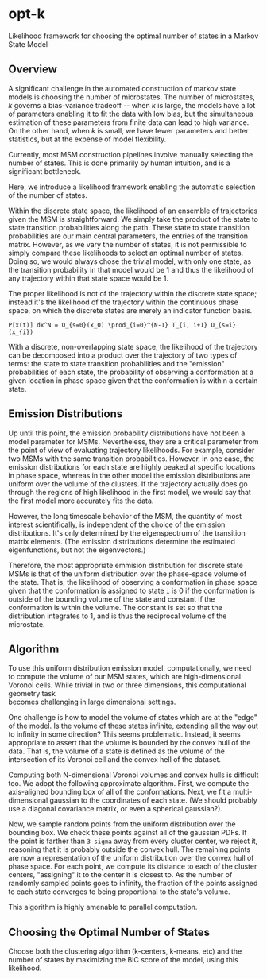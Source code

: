 opt-k
=====

Likelihood framework for choosing the optimal number of states in a Markov
State Model

Overview
--------
A significant challenge in the automated construction of markov state models
is choosing the number of microstates. The number of microstates, $k$ governs
a bias-variance tradeoff -- when $k$ is large, the models have a lot of
parameters enabling it to fit the data with low bias, but the simultaneous
estimation of these parameters from finite data can lead to high variance.
On the other hand, when $k$ is small, we have fewer parameters and better
statistics, but at the expense of model flexibility.

Currently, most MSM construction pipelines involve manually selecting the
number of states. This is done primarily by human intuition, and is a
significant bottleneck.

Here, we introduce a likelihood framework enabling the automatic selection of
the number of states.

Within the discrete state space, the likelihood of an ensemble of trajectories
given the MSM is straightforward. We simply take the product of the state to 
state transition probabilities along the path. These state to state transition
probabilities are our main central parameters, the entries of the transition
matrix. However, as we vary the number of states, it is not permissible to
simply compare these likelihoods to select an optimal number of states. Doing
so, we would always chose the trivial model, with only one state, as the
transition probability in that model would be 1 and thus the likelihood of
any trajectory within that state space would be 1.

The proper likelihood is not of the trajectory within the discrete state
space; instead it's the likelihood of the trajectory within the continuous
phase space, on which the discrete states are merely an indicator function
basis.

`P[x(t)] dx^N = O_{s=0}(x_0) \prod_{i=0}^{N-1} T_{i, i+1} O_{s=i}(x_{i})`

With a discrete, non-overlapping state space, the likelihood of the trajectory
can be decomposed into a product over the trajectory of two types of terms:
the state to state transition probabilities and the "emission" probabilities
of each state, the probability of observing a conformation at a given location
in phase space given that the conformation is within a certain state.

Emission Distributions
----------------------
Up until this point, the emission probability distributions have not been a
model parameter for MSMs. Nevertheless, they are a critical parameter from
the point of view of evaluating trajectory likelihoods. For example, consider
two MSMs with the same transition probabilities. However, in one case, the
emission distributions for each state are highly peaked at specific locations
in phase space, whereas in the other model the emission distributions are
uniform over the volume of the clusters. If the trajectory actually does go
through the regions of high likelihood in the first model, we would say that
the first model more accurately fits the data.

However, the long timescale behavior of the MSM, the quantity of most interest
scientifically, is independent of the choice of the emission distributions.
It's only determined by the eigenspectrum of the transition matrix elements.
(The emission distributions determine the estimated eigenfunctions, but not
the eigenvectors.)

Therefore, the most appropriate emmision distribution for discrete state MSMs
is that of the uniform distribution over the phase-space volume of the state.
That is, the likelihood of observing a conformation in phase space given that
the conformation is assigned to state `i` is 0 if the conformation is outside
of the bounding volume of the state and constant if the conformation is within
the volume. The constant is set so that the distribution integrates to 1, and
is thus the reciprocal volume of the microstate.

Algorithm
---------
To use this uniform distribution emission model, computationally, we need to
compute the volume of our MSM states, which are high-dimensional Voronoi cells.
While trivial in two or three dimensions, this computational geometry task  
becomes challenging in large dimensional settings.

One challenge is how to model the volume of states which are at the "edge" of
the model. Is the volume of these states infinite, extending all the way out
to infinity in some direction? This seems problematic. Instead, it seems
appropriate to assert that the volume is bounded by the convex hull of the
data. That is, the volume of a state is defined as the volume of the 
intersection of its Voronoi cell and the convex hell of the dataset.

Computing both N-dimensional Voronoi volumes and convex hulls is difficult too.
We adopt the following approximate algorithm. First, we compute the
axis-aligned bounding box of all of the conformations. Next, we fit a
multi-dimensional gaussian to the coordinates of each state. (We should probably
use a diagonal covariance matrix, or even a spherical gaussian?).

Now, we sample random points from the uniform distribution over the bounding
box. We check these points against all of the gaussian PDFs. If the point is
farther than `3-sigma` away from every cluster center, we reject it, reasoning
that it is probably outside the convex hull. The remaining points are now a
representation of the uniform distribution over the convex hull of phase
space. For each point, we compute its distance to each of the cluster centers,
"assigning" it to the center it is closest to. As the number of randomly
sampled points goes to infinity, the fraction of the points assigned to each
state converges to being proportional to the state's volume.

This algorithm is highly amenable to parallel computation.

Choosing the Optimal Number of States
-------------------------------------

Choose both the clustering algorithm (k-centers, k-means, etc) and the number
of states by maximizing the BIC score of the model, using this likelihood.



